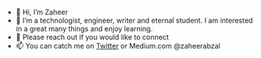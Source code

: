 - 👋 Hi, I’m Zaheer
- 👀 I’m a technologist, engineer, writer and eternal student. I am interested in a great many things and enjoy learning.
- 💞️ Please reach out if you would like to connect
- 📫 You can catch me on [Twitter](https://twitter.com/realzaheerabzal) or Medium.com @zaheerabzal

<!---
zabzal/zabzal is a ✨ special ✨ repository because its `README.md` (this file) appears on your GitHub profile.
You can click the Preview link to take a look at your changes.
--->
